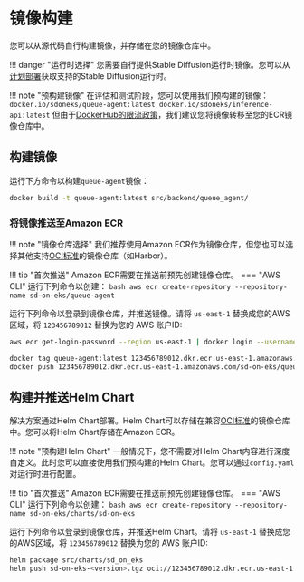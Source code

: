 # 镜像构建

您可以从源代码自行构建镜像，并存储在您的镜像仓库中。

!!! danger "运行时选择"
    您需要自行提供Stable Diffusion运行时镜像。您可以从[计划部署](./considerations.md#选择-stable-diffusion-运行时)获取支持的Stable Diffusion运行时。

!!! note "预构建镜像"
    在评估和测试阶段，您可以使用我们预构建的镜像：
    ```
    docker.io/sdoneks/queue-agent:latest
    docker.io/sdoneks/inference-api:latest
    ```
    但由于[DockerHub的限流政策](https://docs.docker.com/docker-hub/download-rate-limit/)，我们建议您将镜像转移至您的ECR镜像仓库中。

## 构建镜像

运行下方命令以构建`queue-agent`镜像：

```bash
docker build -t queue-agent:latest src/backend/queue_agent/
```

### 将镜像推送至Amazon ECR

!!! note "镜像仓库选择"
    我们推荐使用Amazon ECR作为镜像仓库，但您也可以选择其他支持[OCI标准](https://www.opencontainers.org/)的镜像仓库（如Harbor）。

!!! tip "首次推送"
    Amazon ECR需要在推送前预先创建镜像仓库。
    === "AWS CLI"
        运行下列命令以创建：
        ```bash
        aws ecr create-repository --repository-name sd-on-eks/queue-agent
        ```

运行下列命令以登录到镜像仓库，并推送镜像。请将 `us-east-1` 替换成您的AWS区域，将 `123456789012` 替换为您的 AWS 账户ID:

```bash
aws ecr get-login-password --region us-east-1 | docker login --username AWS --password-stdin 123456789012.dkr.ecr.us-east-1.amazonaws.com

docker tag queue-agent:latest 123456789012.dkr.ecr.us-east-1.amazonaws.com/sd-on-eks/queue-agent:latest
docker push 123456789012.dkr.ecr.us-east-1.amazonaws.com/sd-on-eks/queue-agent:latest
```

## 构建并推送Helm Chart

解决方案通过Helm Chart部署。Helm Chart可以存储在兼容[OCI标准](https://www.opencontainers.org/)的镜像仓库中。您可以将Helm Chart存储在Amazon ECR。

!!! note "预构建Helm Chart"
    一般情况下，您不需要对Helm Chart内容进行深度自定义。此时您可以直接使用我们预构建的Helm Chart。您可以通过`config.yaml`对运行时进行配置。

!!! tip "首次推送"
    Amazon ECR需要在推送前预先创建镜像仓库。
    === "AWS CLI"
        运行下列命令以创建：
        ```bash
        aws ecr create-repository --repository-name sd-on-eks/charts/sd-on-eks
        ```

运行下列命令以登录到镜像仓库，并推送Helm Chart。请将 `us-east-1` 替换成您的AWS区域，将 `123456789012` 替换为您的 AWS 账户ID:

```bash
helm package src/charts/sd_on_eks
helm push sd-on-eks-<version>.tgz oci://123456789012.dkr.ecr.us-east-1.amazonaws.com/sd-on-eks/charts/
```